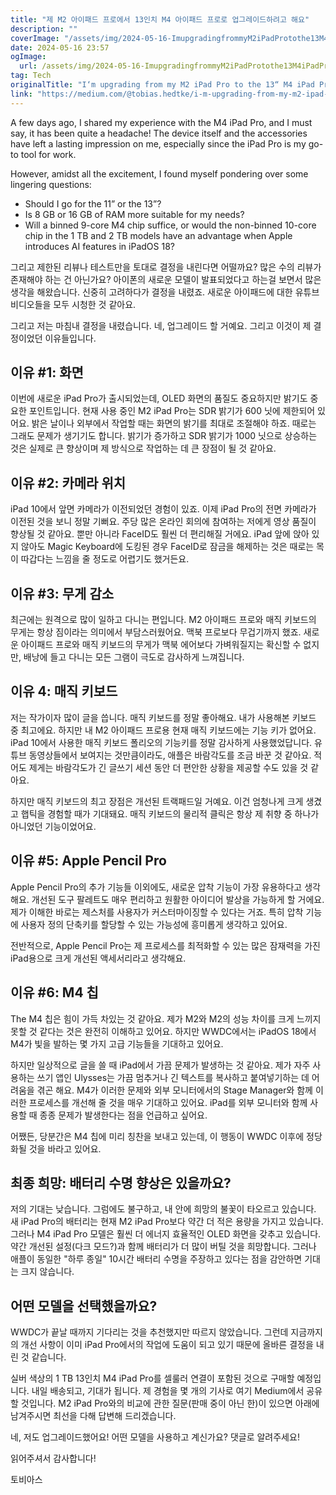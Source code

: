 ```yaml
---
title: "제 M2 아이패드 프로에서 13인치 M4 아이패드 프로로 업그레이드하려고 해요"
description: ""
coverImage: "/assets/img/2024-05-16-ImupgradingfrommyM2iPadProtothe13M4iPadPro_0.png"
date: 2024-05-16 23:57
ogImage: 
  url: /assets/img/2024-05-16-ImupgradingfrommyM2iPadProtothe13M4iPadPro_0.png
tag: Tech
originalTitle: "I‘m upgrading from my M2 iPad Pro to the 13“ M4 iPad Pro"
link: "https://medium.com/@tobias.hedtke/i-m-upgrading-from-my-m2-ipad-pro-to-the-13-m4-ipad-pro-d5fb9a2f03e2"
---
```



A few days ago, I shared my experience with the M4 iPad Pro, and I must say, it has been quite a headache! The device itself and the accessories have left a lasting impression on me, especially since the iPad Pro is my go-to tool for work.

However, amidst all the excitement, I found myself pondering over some lingering questions:

- Should I go for the 11” or the 13”?
- Is 8 GB or 16 GB of RAM more suitable for my needs?
- Will a binned 9-core M4 chip suffice, or would the non-binned 10-core chip in the 1 TB and 2 TB models have an advantage when Apple introduces AI features in iPadOS 18?

<div class="content-ad"></div>

그리고 제한된 리뷰나 테스트만을 토대로 결정을 내린다면 어떨까요? 많은 수의 리뷰가 존재해야 하는 건 아닌가요? 아이폰의 새로운 모델이 발표되었다고 하는걸 보면서 많은 생각을 해왔습니다. 신중히 고려하다가 결정을 내렸죠. 새로운 아이패드에 대한 유튜브 비디오들을 모두 시청한 것 같아요.

그리고 저는 마침내 결정을 내렸습니다. 네, 업그레이드 할 거예요. 그리고 이것이 제 결정이었던 이유들입니다.

## 이유 #1: 화면

<div class="content-ad"></div>

이번에 새로운 iPad Pro가 출시되었는데, OLED 화면의 품질도 중요하지만 밝기도 중요한 포인트입니다. 현재 사용 중인 M2 iPad Pro는 SDR 밝기가 600 닛에 제한되어 있어요. 밝은 날이나 외부에서 작업할 때는 화면의 밝기를 최대로 조절해야 하죠. 때로는 그래도 문제가 생기기도 합니다. 밝기가 증가하고 SDR 밝기가 1000 닛으로 상승하는 것은 실제로 큰 향상이며 제 방식으로 작업하는 데 큰 장점이 될 것 같아요.

## 이유 #2: 카메라 위치

iPad 10에서 앞면 카메라가 이전되었던 경험이 있죠. 이제 iPad Pro의 전면 카메라가 이전된 것을 보니 정말 기뻐요. 주당 많은 온라인 회의에 참여하는 저에게 영상 품질이 향상될 것 같아요. 뿐만 아니라 FaceID도 훨씬 더 편리해질 거에요. iPad 앞에 앉아 있지 않아도 Magic Keyboard에 도킹된 경우 FaceID로 잠금을 해제하는 것은 때로는 목이 따갑다는 느낌을 줄 정도로 어렵기도 했거든요.

## 이유 #3: 무게 감소

<div class="content-ad"></div>

최근에는 원격으로 많이 일하고 다니는 편입니다. M2 아이패드 프로와 매직 키보드의 무게는 항상 짐이라는 의미에서 부담스러웠어요. 맥북 프로보다 무겁기까지 했죠. 새로운 아이패드 프로와 매직 키보드의 무게가 맥북 에어보다 가벼워질지는 확신할 수 없지만, 배낭에 들고 다니는 모든 그램이 극도로 감사하게 느껴집니다.

## 이유 4: 매직 키보드

저는 작가이자 많이 글을 씁니다. 매직 키보드를 정말 좋아해요. 내가 사용해본 키보드 중 최고에요. 하지만 내 M2 아이패드 프로용 현재 매직 키보드에는 기능 키가 없어요. iPad 10에서 사용한 매직 키보드 폴리오의 기능키를 정말 감사하게 사용했었답니다. 유튜브 동영상들에서 보여지는 것만큼이라도, 애플은 바람각도를 조금 바꾼 것 같아요. 적어도 제게는 바람각도가 긴 글쓰기 세션 동안 더 편안한 상황을 제공할 수도 있을 것 같아요.

하지만 매직 키보드의 최고 장점은 개선된 트랙패드일 거예요. 이건 엄청나게 크게 생겼고 햅틱을 경험할 때가 기대돼요. 매직 키보드의 물리적 클릭은 항상 제 취향 중 하나가 아니었던 기능이었어요.

<div class="content-ad"></div>

## 이유 #5: Apple Pencil Pro

Apple Pencil Pro의 추가 기능들 이외에도, 새로운 압착 기능이 가장 유용하다고 생각해요. 개선된 도구 팔레트도 매우 편리하고 원활한 아이디어 발상을 가능하게 할 거에요. 제가 이해한 바로는 제스처를 사용자가 커스터마이징할 수 있다는 거죠. 특히 압착 기능에 사용자 정의 단축키를 할당할 수 있는 가능성에 흥미롭게 생각하고 있어요.

전반적으로, Apple Pencil Pro는 제 프로세스를 최적화할 수 있는 많은 잠재력을 가진 iPad용으로 크게 개선된 액세서리라고 생각해요.

## 이유 #6: M4 칩

<div class="content-ad"></div>

The M4 칩은 힘이 가득 차있는 것 같아요. 제가 M2와 M2의 성능 차이를 크게 느끼지 못할 것 같다는 것은 완전히 이해하고 있어요. 하지만 WWDC에서는 iPadOS 18에서 M4가 빛을 발하는 몇 가지 고급 기능들을 기대하고 있어요.

하지만 일상적으로 글을 쓸 때 iPad에서 가끔 문제가 발생하는 것 같아요. 제가 자주 사용하는 쓰기 앱인 Ulysses는 가끔 멈추거나 긴 텍스트를 복사하고 붙여넣기하는 데 어려움을 겪곤 해요. M4가 이러한 문제와 외부 모니터에서의 Stage Manager와 함께 이러한 프로세스를 개선해 줄 것을 매우 기대하고 있어요. iPad를 외부 모니터와 함께 사용할 때 종종 문제가 발생한다는 점을 언급하고 싶어요.

어쨌든, 당분간은 M4 칩에 미리 칭찬을 보내고 있는데, 이 행동이 WWDC 이후에 정당화될 것을 바라고 있어요.

## 최종 희망: 배터리 수명 향상은 있을까요?

<div class="content-ad"></div>

저의 기대는 낮습니다. 그럼에도 불구하고, 내 안에 희망의 불꽃이 타오르고 있습니다. 새 iPad Pro의 배터리는 현재 M2 iPad Pro보다 약간 더 적은 용량을 가지고 있습니다. 그러나 M4 iPad Pro 모델은 훨씬 더 에너지 효율적인 OLED 화면을 갖추고 있습니다. 약간 개선된 설정(다크 모드?)과 함께 배터리가 더 많이 버틸 것을 희망합니다. 그러나 애플이 동일한 "하루 종일" 10시간 배터리 수명을 주장하고 있다는 점을 감안하면 기대는 크지 않습니다.

## 어떤 모델을 선택했을까요?

WWDC가 끝날 때까지 기다리는 것을 추천했지만 따르지 않았습니다. 그런데 지금까지의 개선 사항이 이미 iPad Pro에서의 작업에 도움이 되고 있기 때문에 올바른 결정을 내린 것 같습니다.

실버 색상의 1 TB 13인치 M4 iPad Pro를 셀룰러 연결이 포함된 것으로 구매할 예정입니다. 내일 배송되고, 기대가 됩니다. 제 경험을 몇 개의 기사로 여기 Medium에서 공유할 것입니다. M2 iPad Pro와의 비교에 관한 질문(판매 중이 아닌 한)이 있으면 아래에 남겨주시면 최선을 다해 답변해 드리겠습니다.

<div class="content-ad"></div>

네, 저도 업그레이드했어요! 어떤 모델을 사용하고 계신가요? 댓글로 알려주세요!

읽어주셔서 감사합니다!

토비아스